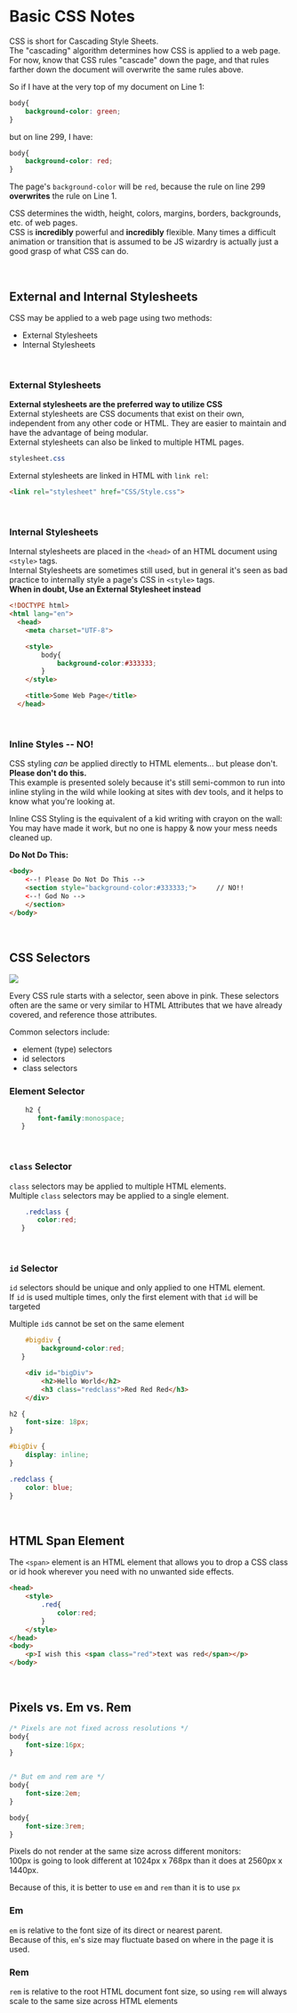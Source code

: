 # Basic CSS Notes

CSS is short for Cascading Style Sheets.  
The "cascading" algorithm determines how CSS is applied to a web page. For now, know that CSS rules "cascade" down the page, and that rules farther down the document will overwrite the same rules above.

So if I have at the very top of my document on Line 1:
```css
body{
    background-color: green;
}
```
but on line 299, I have:
```css
body{
    background-color: red;
}
```
The page's ```background-color``` will be ```red```, because the rule on line 299 **overwrites** the rule on Line 1.
<br>

CSS determines the width, height, colors, margins, borders, backgrounds, etc. of web pages.  
CSS is **incredibly** powerful and **incredibly** flexible. Many times a difficult animation or transition that is assumed to be JS wizardry is actually just a good grasp of what CSS can do. 

<br>

## External and Internal Stylesheets
CSS may be applied to a web page using two methods: 
* External Stylesheets
* Internal Stylesheets

<BR>

### External Stylesheets
**External stylesheets are the preferred way to utilize CSS**  
External stylesheets are CSS documents that exist on their own, independent from any other code or HTML. They are easier to maintain and have the advantage of being modular.  
External stylesheets can also be linked to multiple HTML pages.
```css
stylesheet.css
```
External stylesheets are linked in HTML with ```link rel```:
```html
<link rel="stylesheet" href="CSS/Style.css">
```
<br>


### Internal Stylesheets
Internal stylesheets are placed in the ```<head>``` of an HTML document using ```<style>``` tags.  
Internal Stylesheets are sometimes still used, but in general it's seen as bad practice to internally style a page's CSS in ```<style>``` tags.  
**When in doubt, Use an External Stylesheet instead**
```html
<!DOCTYPE html>
<html lang="en">
  <head>
    <meta charset="UTF-8">

    <style>
        body{
            background-color:#333333;
        }
    </style>

    <title>Some Web Page</title>
  </head>
```
<br>

### Inline Styles -- NO!
CSS styling *can* be applied directly to HTML elements... but please don't. **Please don't do this.**  
This example is presented solely because it's still semi-common to run into inline styling in the wild while looking at sites with dev tools, and it helps to know what you're looking at. 

Inline CSS Styling is the equivalent of a kid writing with crayon on the wall:  
You may have made it work, but no one is happy & now your mess needs cleaned up. 

**Do Not Do This:**
```html
<body>
    <--! Please Do Not Do This -->
    <section style="background-color:#333333;">     // NO!!
    <--! God No -->
    </section>
</body>
```


<br>

## CSS Selectors
<img src="../images/CSSRuleSet.png">


Every CSS rule starts with a selector, seen above in pink. These selectors often are the same or very similar to HTML Attributes that we have already covered, and reference those attributes. 

Common selectors include:
* element (type) selectors
* id selectors
* class selectors


### Element Selector
``` css
    h2 {
       font-family:monospace;
   }
```
<br>

### ```class``` Selector
```class``` selectors may be applied to multiple HTML elements.  
Multiple ```class``` selectors may be applied to a single element.
``` css 
    .redclass {
       color:red;
   }
```
<br>

### ```id``` Selector
```id``` selectors should be unique and only applied to one HTML element.  
If ```id``` is used multiple times, only the first element with that ```id``` will be targeted

Multiple ```id```s cannot be set on the same element
```css
    #bigdiv {
        background-color:red;
   }
```
```html
    <div id="bigDiv">
        <h2>Hello World</h2> 
        <h3 class="redclass">Red Red Red</h3>
    </div>
```
```css
h2 {
    font-size: 18px;
}

#bigDiv {
    display: inline;
}

.redclass {
    color: blue;
}
```

<br>

## HTML Span Element
The ```<span>``` element is an HTML element that allows you to drop a CSS class or id hook wherever you need with no unwanted side effects.  

```html
<head>
    <style>
        .red{
            color:red;
        }
    </style>
</head>
<body>
    <p>I wish this <span class="red">text was red</span></p>
</body>
```

<br>

## Pixels vs. Em vs. Rem

```css
/* Pixels are not fixed across resolutions */
body{
    font-size:16px;
}


/* But em and rem are */
body{
    font-size:2em;
}

body{
    font-size:3rem;
}
```

Pixels do not render at the same size across different monitors:  
100px is going to look different at 1024px x 768px than it does at 2560px x 1440px.

Because of this, it is better to use ```em``` and ```rem``` than it is to use ```px```

### Em
```em``` is relative to the font size of its direct or nearest parent.  
Because of this, ```em```'s size may fluctuate based on where in the page it is used.


### Rem
```rem``` is relative to the root HTML document font size, so using ```rem``` will always scale to the same size across HTML elements

<br>